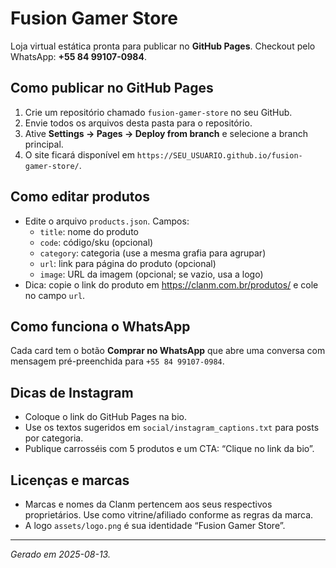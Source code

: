 # Fusion Gamer Store

Loja virtual estática pronta para publicar no **GitHub Pages**. Checkout pelo WhatsApp: **+55 84 99107-0984**.

## Como publicar no GitHub Pages
1. Crie um repositório chamado `fusion-gamer-store` no seu GitHub.
2. Envie todos os arquivos desta pasta para o repositório.
3. Ative **Settings → Pages → Deploy from branch** e selecione a branch principal.
4. O site ficará disponível em `https://SEU_USUARIO.github.io/fusion-gamer-store/`.

## Como editar produtos
- Edite o arquivo `products.json`. Campos:
  - `title`: nome do produto
  - `code`: código/sku (opcional)
  - `category`: categoria (use a mesma grafia para agrupar)
  - `url`: link para página do produto (opcional)
  - `image`: URL da imagem (opcional; se vazio, usa a logo)
- Dica: copie o link do produto em https://clanm.com.br/produtos/ e cole no campo `url`.

## Como funciona o WhatsApp
Cada card tem o botão **Comprar no WhatsApp** que abre uma conversa com mensagem pré-preenchida para `+55 84 99107-0984`.

## Dicas de Instagram
- Coloque o link do GitHub Pages na bio.
- Use os textos sugeridos em `social/instagram_captions.txt` para posts por categoria.
- Publique carrosséis com 5 produtos e um CTA: “Clique no link da bio”.

## Licenças e marcas
- Marcas e nomes da Clanm pertencem aos seus respectivos proprietários. Use como vitrine/afiliado conforme as regras da marca.
- A logo `assets/logo.png` é sua identidade “Fusion Gamer Store”.

---
_Gerado em 2025-08-13._
